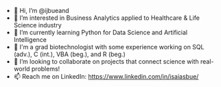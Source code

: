 - 👋 Hi, I’m @ijbueand
- 👀 I’m interested in Business Analytics applied to Healthcare & Life Science industry
- 🌱 I’m currently learning Python for Data Science and Artificial Intelligence
- 🌳 I'm a grad biotechnologist with some experience working on SQL (adv.), C (int.), VBA (beg.), and R (beg.)
- 💞️ I’m looking to collaborate on projects that connect science with real-world problems!
- 📫 Reach me on LinkedIn: https://www.linkedin.com/in/isaiasbue/
